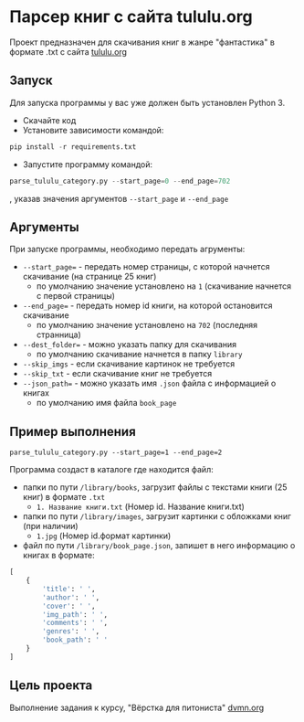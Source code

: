 # Парсер книг с сайта tululu.org

Проект предназначен для скачивания книг в жанре "фантастика" в формате .txt с сайта [tululu.org](https://tululu.org/)

## Запуск

Для запуска программы у вас уже должен быть установлен Python 3.

- Скачайте код
- Установите зависимости командой:

```Python
pip install -r requirements.txt
```

- Запустите программу командой:

```Python
parse_tululu_category.py --start_page=0 --end_page=702
```

, указав значения аргументов `--start_page` и `--end_page`

## Аргументы

При запуске программы, необходимо передать агрументы:

- `--start_page=` - передать номер страницы, с которой начнется скачивание (на странице 25 книг) 
  * по умолчанию значение установлено на `1` (скачивание начнется с первой страницы)
- `--end_page=` - передать номер id книги, на которой остановится скачивание
  * по умолчанию значение установлено на `702` (последняя странница)
- `--dest_folder=` - можно указать папку для скачивания 
  * по умолчанию скачивание начнется в папку `library`
- `--skip_imgs` - если скачивание картинок не требуется 
- `--skip_txt` - если скачивание книг не требуется  
- `--json_path=` - можно указать имя `.json` файла с информацией о книгах 
  * по умолчанию имя файла `book_page`


## Пример выполнения

`parse_tululu_category.py --start_page=1 --end_page=2`

Программа создаст в каталоге где находится файл:

- папки по пути `/library/books`, загрузит файлы с текстами книги (25 книг) в формате `.txt`
    * `1. Название книги.txt` (Номер id. Название книги.txt)
- папки по пути `/library/images`, загрузит картинки с обложками книг (при наличии)
    * `1.jpg` (Номер id.формат картинки)
- файл по пути `/library/book_page.json`, запишет в него информацию о книгах в формате:

```Python
[
    {
        'title': ' ',
        'author': ' ',
        'cover': ' ',
        'img_path': ' ',
        'comments': ' ',
        'genres': ' ',
        'book_path': ' '  
    }
]
```

## Цель проекта

Выполнение задания к курсу, "Вёрстка для питониста" [dvmn.org](https://dvmn.org/)
